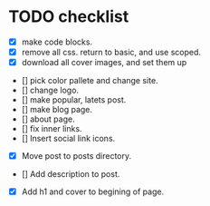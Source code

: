 # TODO checklist

- [x] make code blocks.
- [x] remove all css. return to basic, and use scoped.
- [x] download all cover images, and set them up
- [] pick color pallete and change site.
- [] change logo.
- [] make popular, latets post.
- [] make blog page.
- [] about page.
- [] fix inner links.
- [] Insert social link icons.
- [x] Move post to posts directory.
- [] Add description to post.
- [x] Add h1 and cover to begining of page.
